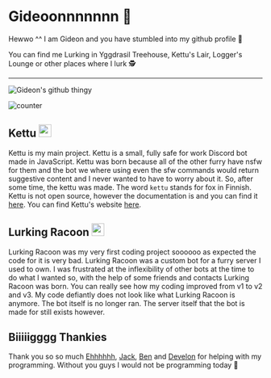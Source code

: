 # Gideoonnnnnnn 🦊

Hewwo ^^ I am Gideon and you have stumbled into my github profile 👀 

You can find me Lurking in Yggdrasil Treehouse, Kettu's Lair, Logger's Lounge or other places where I lurk 🕵

--------------------------------

![Gideon's github thingy](https://github-readme-stats.vercel.app/api?username=Gideon-foxo&theme=vision-friendly-dark&show_icons=true)

![counter](https://encc1rchhuk42cc.m.pipedream.net)

## Kettu <img src="https://cdn.discordapp.com/icons/685932693908881408/a_97e6f3aa2079900cc95aeb63ae86cbd4.gif" width="25" height="25" />

Kettu is my main project. Kettu is a small, fully safe for work Discord bot made in JavaScript. Kettu was born because all of the other furry have nsfw for them and the bot we where using even the sfw commands would return suggestive content and I never wanted to have to worry about it. So, after some time, the kettu was made. The word `kettu` stands for fox in Finnish. Kettu is not open source, however the documentation is and you can find it [here](https://github.com/LachlanWalls/kettu-docs). You can find Kettu's website [here](https://kettu.cc/).

## Lurking Racoon <img src="https://cdn.discordapp.com/avatars/600669425263181850/e5ee8243d18f13ecae936b6b15de4445.png?size=4096" width="25" height="25" />

Lurking Racoon was my very first coding project soooooo as expected the code for it is very bad. Lurking Racoon was a custom bot for a furry server I used to own. I was frustrated at the inflexibility of other bots at the time to do what I wanted so, with the help of some friends and contacts Lurking Racoon was born. You can really see how my coding improved from v1 to v2 and v3. My code defiantly does not look like what Lurking Racoon is anymore. The bot itself is no longer ran. The server itself that the bot is made for still exists however. 

## Biiiiigggg Thankies

Thank you so so much [Ehhhhhh](https://github.com/eeehh), [Jack](https://github.com/Jack073), [Ben](https://github.com/Benricheson101) and [Develon](https://gitlab.com/Develon5543) for helping with my programming. Without you guys I would not be programming today 🧡


